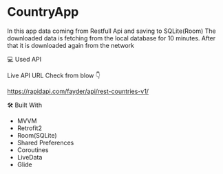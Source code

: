 
# CountryApp

In this app data coming from Restfull Api and saving to SQLite(Room)
The downloaded data is fetching from the local database for 10 minutes.
After that it is downloaded again from the network 

💻 Used API

Live API URL Check from blow 👇

https://rapidapi.com/fayder/api/rest-countries-v1/






  
🛠 Built With

- MVVM
- Retrofit2
- Room(SQLite)
- Shared Preferences
- Coroutines
- LiveData
- Glide

  